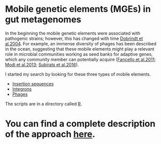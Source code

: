 # Mobile genetic elements (MGEs) in gut metagenomes

In the beginning the mobile genetic elements were associated with pathogenic strains; however, this has changed with time [Dobrindt et al.2004](https://pubmed.ncbi.nlm.nih.gov/15100694/). For example, an immense diversity of phages has been described in the ocean, suggesting that these mobile elements might play a relevant role in microbial communities working as seed banks for adaptive genes, which any community member can potentially acquire ([Fancello et al.2011](https://pubmed.ncbi.nlm.nih.gov/21816767/); [Modi et al.2013](https://pubmed.ncbi.nlm.nih.gov/23748443/); [Subirats et al.2016](https://pubmed.ncbi.nlm.nih.gov/27312355/)).

I started my search by looking for these three types of mobile elements.

- [Insertion sequences](https://github.com/mirnavazquez/gut_microbiota/blob/main/Rmarkdown/2022_04_04-ISEScan-Searching_IS_elements.Rmd)
- [Integrons](https://github.com/mirnavazquez/gut_microbiota/blob/main/Rmarkdown/2022_04_04-IntegronFinder-Searching_integrons.Rmd)
- [Phages](https://github.com/mirnavazquez/gut_microbiota/blob/main/Rmarkdown/2022_04_04-PHASTER-Looking_for_phages.Rmd)

The scripts are in a directory called [R](https://github.com/mirnavazquez/gut_microbiota/tree/main/R).

# You can find a complete description of the approach [here](https://mirnavazquez.netlify.app/media/gut_microbiota#1).